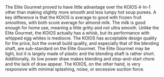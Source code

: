 The Elite Gourmet proved to have little advantage over the KOIOS 4-In-1 other than making slightly more smooth and less lumpy hot soup purees. A key difference is that the KOIOS is average to good with frozen fruit smoothies, with both score average for almond milk. The milk is good enough for home use, meaning a little gritty and not ultra smooth. Unlike the Elite Gourmet, the KOIOS actually has a whisk, but its performance with whipped egg whites is mediocre. The KOIOS has acceptable design quality for the price, but the overall build quality, and especially that of the blending shaft, are sub-standard on the Elite Gourmet. The Elite Gourmet may be light, but it is largely made of plastic and the blending shaft is rather short. Additionally, its low power draw makes blending and stop-and-start chore and the lack of draw appear. The KOIOS, on the other hand, is very responsive with minimal splashing, noise, or excessive suction force.